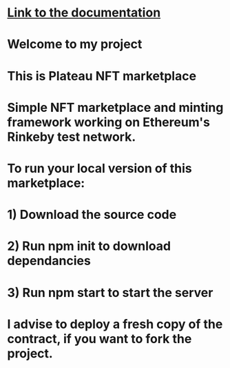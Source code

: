 <a target="_blank" href='https://pawelpiwowarski2000.gitbook.io/plateau_nft/'> <h1> Link to the documentation </h1> </a> 

# Welcome to my project 
# This is Plateau NFT marketplace 
# Simple NFT marketplace and minting framework working on Ethereum's Rinkeby test network.
# To run your local version of this marketplace:
# 1) Download the source code
# 2) Run npm init to download dependancies
# 3) Run npm start to start the server
# I advise to deploy a fresh copy of the contract, if you want to fork the project. 

